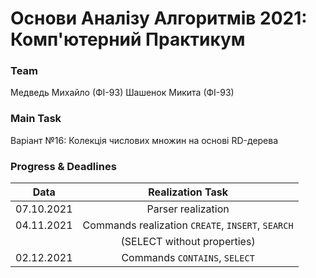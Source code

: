 # Основи Аналізу Алгоритмів 2021: Комп'ютерний Практикум

### Team
Медведь Михайло (ФІ-93)
Шашенок Микита (ФІ-93)

### Main Task
Варіант №16: Колекція числових множин на основі RD-дерева

### Progress & Deadlines
|    Data     |                     Realization Task                      |
|:-----------:|:---------------------------------------------------------:|
|  07.10.2021 |                      Parser realization                   |
|  04.11.2021 |      Commands realization `CREATE`, `INSERT`, `SEARCH`    |
|             |                 (SELECT without properties)               |                
|  02.12.2021 |                Commands `CONTAINS`, `SELECT`              |
